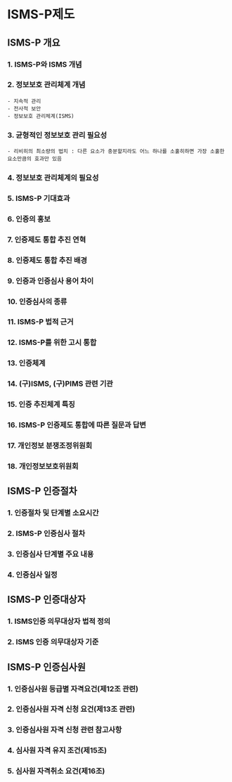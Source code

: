 # ISMS-P제도

## ISMS-P 개요

### 1. ISMS-P와 ISMS 개념

### 2. 정보보호 관리체계 개념

    - 지속적 관리
    - 전사적 보안
    - 정보보호 관리체계(ISMS)

### 3. 균형적인 정보보호 관리 필요성

    - 리비히의 최소량의 법치 : 다른 요소가 충분할지라도 어느 하나를 소훌히하면 가장 소훌한 요소만큼의 효과만 있음

### 4. 정보보호 관리체계의 필요성

### 5. ISMS-P 기대효과

### 6. 인증의 홍보

### 7. 인증제도 통합 추진 연혁

### 8. 인증제도 통합 추진 배경

### 9. 인증과 인증심사 용어 차이

### 10. 인증심사의 종류

### 11. ISMS-P 법적 근거

### 12. ISMS-P를 위한 고시 통합

### 13. 인증체계

### 14. (구)ISMS, (구)PIMS 관련 기관

### 15. 인증 추진체계 특징

### 16. ISMS-P 인증제도 통합에 따른 질문과 답변

### 17. 개인정보 분쟁조정위원회

### 18. 개인정보보호위원회

## ISMS-P 인증절차

### 1. 인증절차 및 단계별 소요시간

### 2. ISMS-P 인증심사 절차

### 3. 인증심사 단계별 주요 내용

### 4. 인증심사 일정

## ISMS-P 인증대상자

### 1. ISMS인증 의무대상자 법적 정의

### 2. ISMS 인증 의무대상자 기준

## ISMS-P 인증심사원

### 1. 인증심사원 등급별 자격요건(제12조 관련)

### 2. 인증심사원 자격 신청 요건(제13조 관련)

### 3. 인증심사원 자격 신청 관련 참고사항

### 4. 심사원 자격 유지 조건(제15조)

### 5. 심사원 자격취소 요건(제16조)
